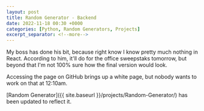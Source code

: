 ```yaml
---
layout: post
title: Random Generator - Backend
date: 2022-11-18 00:30 +0000
categories: [Python, Random Generators, Projects]
excerpt_separator: <!--more-->
---
```


My boss has done his bit, because right know I know pretty much nothing in React. According to him, it'll do for the office sweepstaks tomorrow, but beyond that I'm not 100% sure how the final version would look.

Accessing the page on GitHub brings up a white page, but nobody wants to work on that at 12:10am.

[Random Generator]({{ site.baseurl }}/projects/Random-Generator/) has been updated to reflect it.